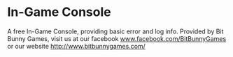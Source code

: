 # In-Game Console

A free In-Game Console, providing basic error and log info. Provided by Bit Bunny Games, visit us at our facebook www.facebook.com/BitBunnyGames or our website http://www.bitbunnygames.com/
